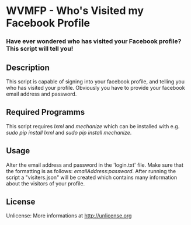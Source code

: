 # WVMFP - Who's Visited my Facebook Profile
### Have ever wondered who has visited your Facebook profile? This script will tell you!

## Description
This script is capable of signing into your facebook profile, and telling you who has visited your profile. Obviously you have to provide your facebook email address and password.

## Required Programms
This script requires *lxml* and *mechanize* which can be installed with e.g. *sudo pip install lxml* and *sudo pip install mechanize*.

## Usage
Alter the email address and password in the 'login.txt' file. Make sure that the formatting is as follows: *emailAddress:password*. After running the script a "visiters.json" will be created which contains many information about the visitors of your profile.

## License
Unlicense: More informations at <http://unlicense.org>
